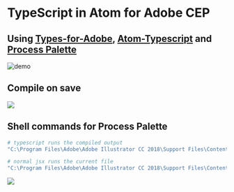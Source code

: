 # TypeScript in Atom for Adobe CEP

## Using **[Types-for-Adobe](https://github.com/pravdomil/Types-for-Adobe)**, **[Atom-Typescript](https://atom.io/packages/atom-typescript)** and **[Process Palette]()**

![demo](https://thumbs.gfycat.com/ThoughtfulImpressiveGrasshopper-size_restricted.gif)

## Compile on save

![](https://thumbs.gfycat.com/DimwittedUnsightlyHerald-size_restricted.gif)

## Shell commands for Process Palette

``` bash
# typescript runs the compiled output
"C:\Program Files\Adobe\Adobe Illustrator CC 2018\Support Files\Contents\Windows\illustrator.exe" -r {fileDirAbsPath}\main.jsx

# normal jsx runs the current file
"C:\Program Files\Adobe\Adobe Illustrator CC 2018\Support Files\Contents\Windows\illustrator.exe" -r {fileAbsPath}
```

![](https://thumbs.gfycat.com/MilkyMessyAcaciarat-size_restricted.gif)

